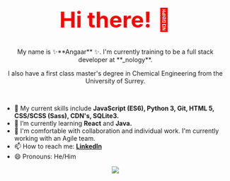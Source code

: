 <h1 align="center" style="color:red; font-size:50px;">  Hi there! 👋 </h1> 

<p align="center"> My name is ✨**Angaar** ✨. I'm currently training to be a full stack developer at **_nology**. </p>

<p align="center"> I also have a first class master's degree in Chemical Engineering from the University of Surrey. </p> 
<br> 

- 🔭 My current skills include **JavaScript (ES6), Python 3, Git, HTML 5, CSS/SCSS (Sass), CDN's, SQLite3.** 
- 🌱 I’m currently learning **React** and **Java.** 
- 👯 I'm comfortable with collaboration and individual work. I'm currently working with an Agile team.    
- 📫 How to reach me: **[LinkedIn](https://www.linkedin.com/in/angaar-uriakhil-1723a71b4/)** 
- 😄 Pronouns: He/Him </li> 


<p align="center">
<a href="https://github.com/anuraghazra/github-readme-stats">
  <img src="https://github-readme-stats.vercel.app/api?username=angaar96&show_icons=true&theme=tokyonight"/>
</a>
</p> 

